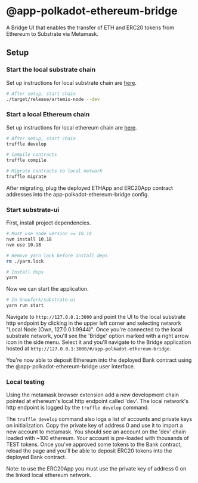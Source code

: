 # @app-polkadot-ethereum-bridge

A Bridge UI that enables the transfer of ETH and ERC20 tokens from Ethereum to Substrate via Metamask.

## Setup

### Start the local substrate chain

Set up instructions for local substrate chain are [here](https://github.com/Snowfork/polkadot-ethereum/tree/main/parachain).

```bash
# After setup, start chain
./target/release/artemis-node --dev
```

### Start a local Ethereum chain

Set up instructions for local ethereum chain are [here](https://github.com/Snowfork/polkadot-ethereum/tree/main/ethereum).
```bash
# After setup, start chain
truffle develop

# Compile contracts
truffle compile

# Migrate contracts to local network
truffle migrate
```

After migrating, plug the deployed ETHApp and ERC20App contract addresses into the app-polkadot-ethereum-bridge config.

### Start substrate-ui

First, install project dependencies.
```bash
# Must use node version >= 10.18
nvm install 10.18
nvm use 10.18

# Remove yarn lock before install deps
rm ./yarn.lock

# Install deps
yarn
```

Now we can start the application.
```bash
# In Snowfork/substrate-ui
yarn run start
```

Navigate to `http://127.0.0.1:3000` and point the UI to the local substrate http endpoint by clicking in the upper left corner and selecting network "Local Node (Own, 127.0.0.1:9944)". Once you're connected to the local substrate network, you'll see the 'Bridge' option marked with a right arrow icon in the side menu. Select it and you'll navigate to the Bridge application hosted at `http://127.0.0.1:3000/#/app-polkadot-ethereum-bridge`.

You're now able to deposit Ethereum into the deployed Bank contract using the @app-polkadot-ethereum-bridge user interface.

### Local testing

Using the metamask browser extension add a new development chain pointed at ethereum's local http endpoint called 'dev'. The local network's http endpoint is logged by the `truffle develop` command.

The `truffle develop` command also logs a list of accounts and private keys on initialization. Copy the private key of address 0 and use it to import a new account to metamask. You should see an account on the 'dev' chain loaded with ~100 ethereum. Your account is pre-loaded with thousands of TEST tokens. Once you've approved some tokens to the Bank contract, reload the page and you'll be able to deposit ERC20 tokens into the deployed Bank contract.

Note: to use the ERC20App you must use the private key of address 0 on the linked local ethereum network.
